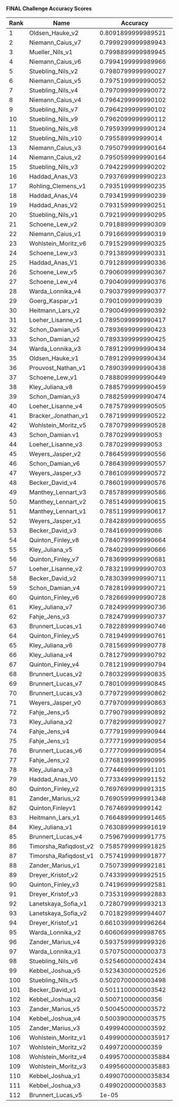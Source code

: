 **FINAL Challenge Accuracy Scores**



|Rank|Name|Accuracy|
|----|-----|---|
|1|Oldsen_Hauke_v2|0.8091899999989521|
|2|Niemann_Caius_v7|0.7999299999989943|
|3|Mueller_Nils_v1|0.7998899999989945|
|4|Niemann_Caius_v6|0.7994199999989966|
|5|Stuebling_Nils_v2|0.7980799999990027|
|6|Niemann_Caius_v5|0.7975199999990052|
|7|Stuebling_Nils_v4|0.7970999999990072|
|8|Niemann_Caius_v4|0.7964299999990102|
|9|Stuebling_Nils_v7|0.7964299999990102|
|10|Stuebling_Nils_v9|0.7962099999990112|
|11|Stuebling_Nils_v8|0.7959399999990124|
|12|Stuebling_Nils_v10|0.795589999999014|
|13|Niemann_Caius_v3|0.7950799999990164|
|14|Niemann_Caius_v2|0.7950599999990164|
|15|Stuebling_Nils_v3|0.7942299999990202|
|16|Haddad_Anas_V3|0.7937699999990223|
|17|Rohling_Clemens_v1|0.7935199999990235|
|18|Haddad_Anas_V4|0.7934199999990239|
|19|Haddad_Anas_V2|0.7931599999990251|
|20|Stuebling_Nils_v1|0.7921999999990295|
|21|Schoene_Lew_v2|0.7918899999990309|
|22|Niemann_Caius_v1|0.7916699999990319|
|23|Wohlstein_Moritz_v6|0.7915299999990325|
|24|Schoene_Lew_v3|0.7913899999990331|
|25|Haddad_Anas_V1|0.7912899999990336|
|26|Schoene_Lew_v5|0.7906099999990367|
|27|Schoene_Lew_v4|0.7904099999990376|
|28|Warda_Lonnika_v4|0.7903799999990377|
|29|Goerg_Kaspar_v1|0.790109999999039|
|30|Heitmann_Lars_v2|0.7900499999990392|
|31|Loeher_Lisanne_v1|0.7895099999990417|
|32|Schon_Damian_v5|0.7893699999990423|
|33|Schon_Damian_v2|0.7893399999990425|
|34|Warda_Lonnika_v3|0.7891299999990434|
|35|Oldsen_Hauke_v1|0.7891299999990434|
|36|Prouvost_Nathan_v1|0.7890399999990438|
|37|Schoene_Lew_v1|0.7888099999990449|
|38|Kley_Juliana_v8|0.7885799999990459|
|39|Schon_Damian_v3|0.7882599999990474|
|40|Loeher_Lisanne_v4|0.7875799999990505|
|41|Bracker_Jonathan_v1|0.7871999999990522|
|42|Wohlstein_Moritz_v5|0.7870799999990528|
|43|Schon_Damian.v1|0.787029999999053|
|44|Loeher_Lisanne_v3|0.787029999999053|
|45|Weyers_Jasper_v2|0.7864599999990556|
|46|Schon_Damian_v6|0.7864399999990557|
|47|Weyers_Jasper_v3|0.7861099999990572|
|48|Becker_David_v4|0.7860199999990576|
|49|Manthey_Lennart_v3|0.7857899999990586|
|50|Manthey_Lennart_v2|0.7851499999990615|
|51|Manthey_Lennart_v1|0.7851199999990617|
|52|Weyers_Jasper_v1|0.7842899999990655|
|53|Becker_David_v3|0.784169999999066|
|54|Quinton_Finley_v8|0.7840799999990664|
|55|Kley_Juliana_v5|0.7840299999990666|
|56|Quinton_Finley_v7|0.7836999999990681|
|57|Loeher_Lisanne_v2|0.7832199999990703|
|58|Becker_David_v2|0.7830399999990711|
|59|Schon_Damian_v4|0.7828199999990721|
|60|Quinton_Finley_v6|0.7826699999990728|
|61|Kley_Juliana_v7|0.7824999999990736|
|62|Fahje_Jens_v3|0.7824799999990737|
|63|Brunnert_Lucas_v1|0.7822899999990746|
|64|Quinton_Finley_v5|0.7819499999990761|
|65|Kley_Juliana_v6|0.7815699999990778|
|66|Kley_Juliana_v4|0.7812799999990792|
|67|Quinton_Finley_v4|0.7812199999990794|
|68|Brunnert_Lucas_v2|0.7803299999990835|
|69|Brunnert_Lucas_v7|0.7801099999990845|
|70|Brunnert_Lucas_v3|0.7797299999990862|
|71|Weyers_Jasper_v0|0.7797099999990863|
|72|Fahje_Jens_v5|0.7790799999990892|
|73|Kley_Juliana_v2|0.7782999999990927|
|74|Fahje_Jens_v4|0.7779199999990944|
|75|Fahje_Jens_v1|0.7777199999990954|
|76|Brunnert_Lucas_v6|0.7777099999990954|
|77|Fahje_Jens_v2|0.7768199999990995|
|78|Kley_Juliana_v3|0.7744699999991101|
|79|Haddad_Anas_V0|0.7733499999991152|
|80|Quinton_Finley_v2|0.7697699999991315|
|81|Zander_Marius_v2|0.7690599999991348|
|82|Quinton,Finleyv1|0.767469999999142|
|83|Heitmann_Lars_v1|0.7664899999991465|
|84|Kley_Juliana_v1|0.7630899999991619|
|85|Brunnert_Lucas_v4|0.7596799999991775|
|86|Timorsha_Rafiqdost_v2|0.7585799999991825|
|87|Timorsha_Rafiqdost_v1|0.7574199999991877|
|88|Zander_Marius_v1|0.7507399999992181|
|89|Dreyer_Kristof_v2|0.7433999999992515|
|90|Quinton_Finley_v3|0.7419699999992581|
|91|Dreyer_Kristof_v3|0.7353199999992883|
|92|Lanetskaya_Sofia_v1|0.7280799999993213|
|93|Lanetskaya_Sofia_v2|0.7018299999994407|
|94|Dreyer_Kristof_v1|0.6610399999996264|
|95|Warda_Lonnika_v2|0.6060699999998765|
|96|Zander_Marius_v4|0.5937599999999326|
|97|Warda_Lonnika_v1|0.5707500000000373|
|98|Stuebling_Nils_v6|0.5254600000002434|
|99|Kebbel_Joshua_v5|0.5234300000002526|
|100|Stuebling_Nils_v5|0.5020700000003498|
|101|Becker_David_v1|0.5011100000003542|
|102|Kebbel_Joshua_v2|0.500710000000356|
|103|Zander_Marius_v5|0.5004500000003572|
|104|Kebbel_Joshua_v4|0.5003900000003575|
|105|Zander_Marius_v3|0.4999400000003592|
|106|Wohlstein_Moritz_v1|0.49990000000035917|
|107|Wohlstein_Moritz_v2|0.499720000000359|
|108|Wohlstein_Moritz_v4|0.49957000000035884|
|109|Wohlstein_Moritz_v3|0.49956000000035883|
|110|Kebbel_Joshua_v1|0.49907000000035834|
|111|Kebbel_Joshua_v3|0.4990200000003583|
|112|Brunnert_Lucas_v5|1e-05|
